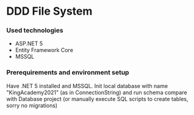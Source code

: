 # DDD File System

### Used technologies
- ASP.NET 5
- Entity Framework Core
- MSSQL

### Prerequirements and environment setup
Have .NET 5 installed and MSSQL. Init local database with name "KingAcademy2021" (as in ConnectionString) and run schema compare with Database project (or manually execute SQL scripts to create tables, sorry no migrations)

